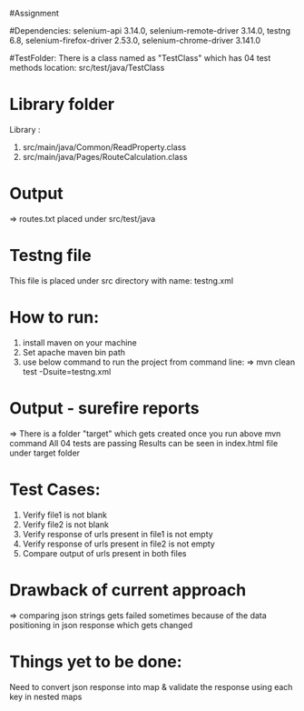 #Assignment

#Dependencies:
selenium-api 3.14.0, selenium-remote-driver 3.14.0, testng 6.8, selenium-firefox-driver 2.53.0, selenium-chrome-driver 3.141.0

#TestFolder:
There is a class named as "TestClass" which has 04 test methods
location: src/test/java/TestClass

# Library folder
Library :
1. src/main/java/Common/ReadProperty.class
2. src/main/java/Pages/RouteCalculation.class

# Output
=> routes.txt placed under src/test/java

# Testng file
This file is placed under src directory with name: testng.xml

# How to run:
1. install maven on your machine
2. Set apache maven bin path
3. use below command to run the project from command line:
=> mvn clean test -Dsuite=testng.xml

# Output - surefire reports
=> There is a folder "target" which gets created once you run above mvn command
All 04 tests are passing
Results can be seen in index.html file under target folder

# Test Cases:
1. Verify file1 is not blank
2. Verify file2 is not blank
3. Verify response of urls present in file1 is not empty
4. Verify response of urls present in file2 is not empty
5. Compare output of urls present in both files

# Drawback of current approach
=> comparing json strings gets failed sometimes because of the data positioning in json response which gets changed

# Things yet to be done:
Need to convert json response into map & validate the response using each key in nested maps


